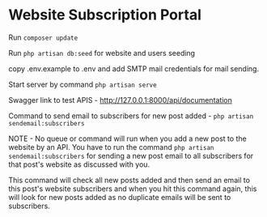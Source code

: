 # Website Subscription Portal

Run `composer update`

Run `php artisan db:seed` for website and users seeding

copy .env.example to .env and add SMTP mail credentials for mail sending.

Start server by command `php artisan serve`

Swagger link to test APIS - 
http://127.0.0.1:8000/api/documentation

Command to send email to subscribers for new post added - 
`php artisan sendemail:subscribers`

NOTE - No queue or command will run when you add a new post to the website by an API. You have to run the command `php artisan sendemail:subscribers` for sending a new post email to all subscribers for that post's website as discussed with you.

This command will check all new posts added and then send an email to this post's website subscribers and when you hit this command again, this will look for new posts added as no duplicate emails will be sent to subscribers.